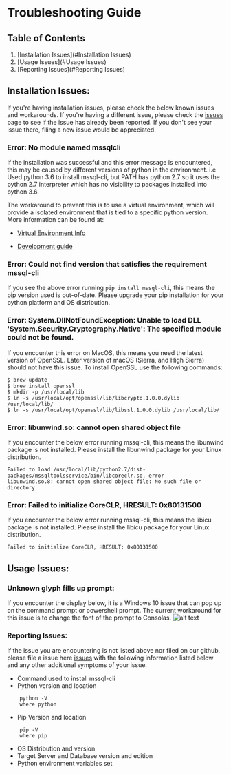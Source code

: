 Troubleshooting Guide
========================================
## Table of Contents
1. [Installation Issues](#Installation Issues)
2. [Usage Issues](#Usage Issues)
3. [Reporting Issues](#Reporting Issues)

## Installation Issues:

If you're having installation issues, please check the below known issues and workarounds.  If you're having a different issue, please check the [issues](https://github.com/dbcli/mssql-cli/issues) page to see if the issue has already been reported.  If you don't see your issue there, filing a new issue would be appreciated.

### Error: No module named mssqlcli
If the installation was successful and this error message is encountered, this may be caused by different versions of python in the environment.
i.e Used python 3.6 to install mssql-cli, but PATH has python 2.7 so it uses the python 2.7 interpreter which has no visibility to packages installed into python 3.6.

The workaround to prevent this is to use a virtual environment, which will provide a isolated environment that is tied to a specific python version.
More information can be found at:

- [Virtual Environment Info](virtual_environment_info.md)

- [Development guide](development_guide.md#Environment_Setup)

### Error: Could not find version that satisfies the requirement mssql-cli
If you see the above error running `pip install mssql-cli`, this means the pip version used is out-of-date.  Please upgrade your pip installation for your python platform and OS distribution. 

### Error: System.DllNotFoundException: Unable to load DLL 'System.Security.Cryptography.Native': The specified module could not be found.
If you encounter this error on MacOS, this means you need the latest version of OpenSSL. Later version of macOS (Sierra, and High Sierra) should not have this issue.  To install OpenSSL use the following commands:
```shell
$ brew update
$ brew install openssl
$ mkdir -p /usr/local/lib
$ ln -s /usr/local/opt/openssl/lib/libcrypto.1.0.0.dylib /usr/local/lib/
$ ln -s /usr/local/opt/openssl/lib/libssl.1.0.0.dylib /usr/local/lib/
```

### Error: libunwind.so: cannot open shared object file
If you encounter the below error running mssql-cli, this means the libunwind package is not installed.  Please install the libunwind package for your Linux distribution.
```shell
Failed to load /usr/local/lib/python2.7/dist-packages/mssqltoolsservice/bin/libcoreclr.so, error
libunwind.so.8: cannot open shared object file: No such file or directory
```

### Error: Failed to initialize CoreCLR, HRESULT: 0x80131500
If you encounter the below error running mssql-cli, this means the libicu package is not installed.  Please install the libicu package for your Linux distribution.
```shell
Failed to initialize CoreCLR, HRESULT: 0x80131500
```

## Usage Issues:

### Unknown glyph fills up prompt:
If you encounter the display below, it is a Windows 10 issue that can pop up on the command prompt or powershell prompt.
The current workaround for this issue is to change the font of the prompt to Consolas.
![alt text](https://github.com/dbcli/mssql-cli/tree/master/screenshots/mssql-cli-display-issue.png "mssql-cli display issue")


### Reporting Issues:
If the issue you are encountering is not listed above nor filed on our github, please file a issue here [issues](#https://github.com/dbcli/mssql-cli/issues) with the following information listed below and any other additional symptoms of your issue.

* Command used to install mssql-cli
* Python version and location
```
    python -V 
    where python 
```
* Pip Version and location
```
    pip -V
    where pip
```
* OS Distribution and version
* Target Server and Database version and edition
* Python environment variables set